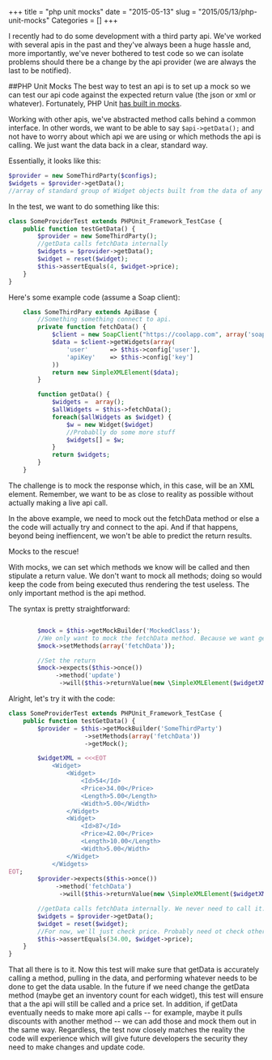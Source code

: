 +++
title = "php unit mocks"
date = "2015-05-13"
slug = "2015/05/13/php-unit-mocks"
Categories = []
+++

I recently had to do some development with a third party api.
We've worked with several apis in the past and they've always been a huge hassle and, more importantly, we've never bothered to test code so we can isolate problems should there be a change by the api provider (we are always the last to be notified).

##PHP Unit Mocks
The best way to test an api is to set up a mock so we can test our api code against the expected return value (the json or xml or whatever).
Fortunately, PHP Unit [has built in mocks](https://phpunit.de/manual/current/en/test-doubles.html).

Working with other apis, we've abstracted method calls behind a common interface.
In other words, we want to be able to say ```$api->getData();``` and not have to worry about which api we are using or which methods the api is calling.
We just want the data back in a clear, standard way.

Essentially, it looks like this:
```php
$provider = new SomeThirdParty($configs);
$widgets = $provider->getData();
//array of standard group of Widget objects built from the data of any api
```

In the test, we want to do something like this:
```php
class SomeProviderTest extends PHPUnit_Framework_TestCase {
    public function testGetData() {
        $provider = new SomeThirdParty();
        //getData calls fetchData internally
        $widgets = $provider->getData();
        $widget = reset($widget);
        $this->assertEquals(4, $widget->price);
    }
}
```

Here's some example code (assume a Soap client):

```php
    class SomeThirdPary extends ApiBase {
        //Something something connect to api.
        private function fetchData() {
            $client = new SoapClient("https://coolapp.com", array('soap_version' => SOAP_1_2,));
            $data = $client->getWidgets(array(
                'user'      => $this->config['user'],
                'apiKey'    => $this->config['key']
            ))
            return new SimpleXMLElement($data);
        }

        function getData() {
            $widgets =  array();
            $allWidgets = $this->fetchData();
            foreach($allWidgets as $widget) {
                $w = new Widget($widget)
                //Probablly do some more stuff
                $widgets[] = $w;
            }
            return $widgets;
        }
    }
```

The challenge is to mock the response which, in this case, will be an XML element.
Remember, we want to be as close to reality as possible without actually making a live api call.

In the above example, we need to mock out the fetchData method or else a the code will actually try and connect to the api.
And if that happens, beyond being ineffiencent, we won't be able to predict the return results.

Mocks to the rescue!

With mocks, we can set which methods we know will be called and then stipulate a return value.
We don't want to mock all methods; doing so would keep the code from being executed thus rendering the test useless.
The only important method is the api method.

The syntax is pretty straightforward:

```php

        $mock = $this->getMockBuilder('MockedClass');
        //We only want to mock the fetchData method. Because we want getData to execute
        $mock->setMethods(array('fetchData'));

        //Set the return
        $mock->expects($this->once())
             ->method('update')
              ->will($this->returnValue(new \SimpleXMLElement($widgetXML));

```

Alright, let's try it with the code:
```php
class SomeProviderTest extends PHPUnit_Framework_TestCase {
    public function testGetData() {
        $provider = $this->getMockBuilder('SomeThirdParty')
                     ->setMethods(array('fetchData'))
                     ->getMock();

        $widgetXML = <<<EOT
            <Widget>
                <Widget>
                    <Id>54</Id>
                    <Price>34.00</Price>
                    <Length>5.00</Length>
                    <Width>5.00</Width>
                </Widget>
                <Widget>
                    <Id>87</Id>
                    <Price>42.00</Price>
                    <Length>10.00</Length>
                    <Width>5.00</Width>
                </Widget>
            </Widgets>
EOT;
        $provider->expects($this->once())
             ->method('fetchData')
              ->will($this->returnValue(new \SimpleXMLElement($widgetXML));

        //getData calls fetchData internally. We never need to call it.
        $widgets = $provider->getData();
        $widget = reset($widget);
        //For now, we'll just check price. Probably need ot check other things.
        $this->assertEquals(34.00, $widget->price);
    }
}
```

That all there is to it. Now this test will make sure that getData is accurately calling a method, pulling in the data, and performing whatever needs to be done to get the data usable.
In the future if we need change the getData method (maybe get an inventory count for each widget), this test will ensure that a the api will still be called and a price set.
In addition, if getData eventually needs to make more api calls -- for example, maybe it pulls discounts with another method -- we can add those and mock them out in the same way.
Regardless, the test now closely matches the reality the code will experience which will give future developers the security they need to make changes and update code.
